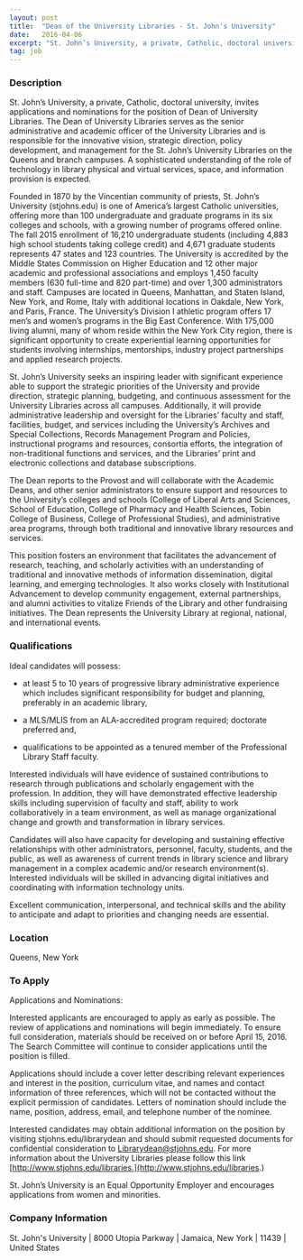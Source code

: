 ```yaml
---
layout: post
title:  "Dean of the University Libraries - St. John's University"
date:   2016-04-06
excerpt: "St. John’s University, a private, Catholic, doctoral university, invites applications and nominations for the position of Dean of University Libraries. The Dean of University Libraries serves as the senior administrative and academic officer of the University Libraries and is responsible for the innovative vision, strategic direction, policy development, and management..."
tag: job
---
```


### Description   

St. John’s University, a private, Catholic, doctoral university, invites applications and nominations for the position of Dean of University Libraries. The Dean of University Libraries serves as the senior administrative and academic officer of the University Libraries and is responsible for the innovative vision, strategic direction, policy development, and management for the St. John’s University Libraries on the Queens and branch campuses.  A sophisticated understanding of the role of technology in library physical and virtual services, space, and information provision is expected.  

Founded in 1870 by the Vincentian community of priests, St. John’s University (stjohns.edu) is one of America’s largest Catholic universities, offering more than 100 undergraduate and graduate programs in its six colleges and schools, with a growing number of programs offered online. The fall 2015 enrollment of 16,210 undergraduate students (including 4,883 high school students taking college credit) and 4,671 graduate students represents 47 states and 123 countries. The University is accredited by the Middle States Commission on Higher Education and 12 other major academic and professional associations and employs 1,450 faculty members (630 full-time and 820 part-time) and over 1,300 administrators and staff. Campuses are located in Queens, Manhattan, and Staten Island, New York, and Rome, Italy with additional locations in Oakdale, New York, and Paris, France. The University’s Division I athletic program offers 17 men’s and women’s programs in the Big East Conference. With 175,000 living alumni, many of whom reside within the New York City region, there is significant opportunity to create experiential learning opportunities for students involving internships, mentorships, industry project partnerships and applied research projects.

St. John’s University seeks an inspiring leader with significant experience able to support the strategic priorities of the University and provide direction, strategic planning, budgeting, and continuous assessment for the University Libraries across all campuses. Additionally, it will provide administrative leadership and oversight for the Libraries’ faculty and staff, facilities, budget, and services including the University’s Archives and Special Collections, Records Management Program and Policies, instructional programs and resources, consortia efforts, the integration of non-traditional functions and services, and the Libraries’ print and electronic collections and database subscriptions.

The Dean reports to the Provost and will collaborate with the Academic Deans, and other senior administrators to ensure support and resources to the University’s colleges and schools (College of Liberal Arts and Sciences, School of Education, College of Pharmacy and Health Sciences, Tobin College of Business, College of Professional Studies), and administrative area programs, through both traditional and innovative library resources and services.

This position fosters an environment that facilitates the advancement of research, teaching, and scholarly activities with an understanding of traditional and innovative methods of information dissemination, digital learning, and emerging technologies.  It also works closely with Institutional Advancement to develop community engagement, external partnerships, and alumni activities to vitalize Friends of the Library and other fundraising initiatives. The Dean represents the University Library at regional, national, and international events.




### Qualifications   

Ideal candidates will possess:

* at least 5 to 10 years of progressive library administrative experience which includes significant responsibility for budget and planning, preferably in an academic library,

* a MLS/MLIS from an ALA-accredited program required; doctorate preferred and,

* qualifications to be appointed as a tenured member of the Professional Library Staff faculty.

Interested individuals will have evidence of sustained contributions to research through publications and scholarly engagement with the profession.  In addition, they will have demonstrated effective leadership skills including supervision of faculty and staff, ability to work collaboratively in a team environment, as well as manage organizational change and growth and transformation in library services.

Candidates will also have capacity for developing and sustaining effective relationships with other administrators, personnel, faculty, students, and the public, as well as awareness of current trends in library science and library management in a complex academic and/or research environment(s). Interested individuals will be skilled in advancing digital initiatives and coordinating with information technology units.

Excellent communication, interpersonal, and technical skills and the ability to anticipate and adapt to priorities and changing needs are essential. 




### Location   

Queens, New York




### To Apply   

Applications and Nominations:

Interested applicants are encouraged to apply as early as possible. The review of applications and nominations will begin immediately. To ensure full consideration, materials should be received on or before April 15, 2016. The Search Committee will continue to consider applications until the position is filled.

Applications should include a cover letter describing relevant experiences and interest in the position, curriculum vitae, and names and contact information of three references, which will not be contacted without the explicit permission of candidates. Letters of nomination should include the name, position, address, email, and telephone number of the nominee.

Interested candidates may obtain additional information on the position by visiting stjohns.edu/librarydean and should submit requested documents for confidential consideration to Librarydean@stjohns.edu.  For more information about the University Libraries please follow this link [http://www.stjohns.edu/libraries.](http://www.stjohns.edu/libraries.)  

St. John’s University is an Equal Opportunity Employer and encourages applications from women and minorities.


### Company Information   

St. John's University | 8000 Utopia Parkway | Jamaica, New York | 11439 | United States



